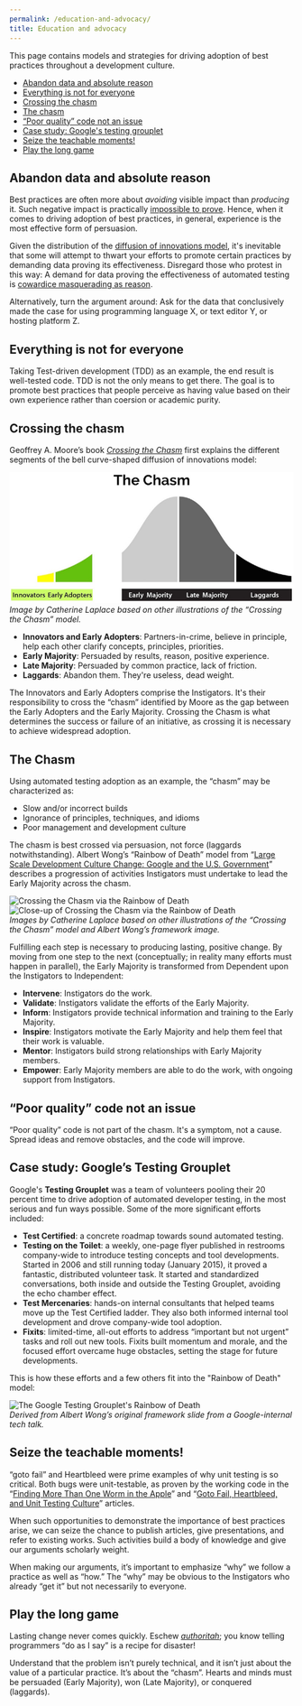 ```yaml
---
permalink: /education-and-advocacy/
title: Education and advocacy
---
```

This page contains models and strategies for driving adoption of best practices throughout a
development culture.

- [Abandon data and absolute reason](#abandon-data)
- [Everything is not for everyone](#everything-is-not-for-everyone)
- [Crossing the chasm](#crossing-the-chasm)
- [The chasm](#the-chasm)
- [“Poor quality” code not an issue](#poor-quality-not-an-issue)
- [Case study: Google's testing grouplet](#googles-testing-grouplet)
- [Seize the teachable moments!](#seize-the-moment)
- [Play the long game](#play-the-long-game)

## <a name="abandon-data"></a>Abandon data and absolute reason

Best practices are often more about _avoiding_ visible impact than _producing_
it. Such negative impact is practically [impossible to
prove](http://mike-bland.com/2012/07/10/test-mercenaries.html#mercs-proving-negatives).
Hence, when it comes to driving adoption of best practices, in general,
experience is the most effective form of persuasion.

Given the distribution of the [diffusion of innovations
model](http://en.wikipedia.org/wiki/Diffusion_of_innovations), it's
inevitable that some will attempt to thwart your efforts to promote certain
practices by demanding data proving its effectiveness. Disregard those who
protest in this way: A demand for data proving the effectiveness of automated
testing is [cowardice masquerading as
reason](http://martinfowler.com/articles/testing-culture.html#change-stand).

Alternatively, turn the argument around: Ask for the data that conclusively
made the case for using programming language X, or text editor Y, or hosting
platform Z.

## <a name="everything-is-not-for-everyone"></a>Everything is not for everyone

Taking Test-driven development (TDD) as an example, the end result is well-tested
code. TDD is not the only means to get there. The goal is to promote best
practices that people perceive as having value based on their own experience
rather than coersion or academic purity.

## <a name="crossing-the-chasm"></a>Crossing the chasm

Geoffrey A. Moore’s book *[Crossing the
Chasm](http://en.wikipedia.org/wiki/Crossing_the_Chasm)* first explains the
different segments of the bell curve-shaped diffusion of innovations model:

![Diffusion of Innovations and the Chasm](../assets/images/the-chasm.jpg)<br/>
_Image by Catherine Laplace based on other illustrations of the “Crossing the
Chasm” model._

- **Innovators and Early Adopters**: Partners-in-crime, believe in principle,
  help each other clarify concepts, principles, priorities.
- **Early Majority**: Persuaded by results, reason, positive experience.
- **Late Majority**: Persuaded by common practice, lack of friction.
- **Laggards**: Abandon them. They're useless, dead weight.

The Innovators and Early Adopters comprise the Instigators. It's their
responsibility to cross the “chasm” identified by Moore as the gap between the
Early Adopters and the Early Majority. Crossing the Chasm is what determines
the success or failure of an initiative, as crossing it is necessary to
achieve widespread adoption.

## <a name="the-chasm"></a>The Chasm

Using automated testing adoption as an example, the “chasm” may be
characterized as:

- Slow and/or incorrect builds
- Ignorance of principles, techniques, and idioms
- Poor management and development culture

The chasm is best crossed via persuasion, not force (laggards
notwithstanding). Albert Wong’s “Rainbow of Death” model from “[Large Scale
Development Culture Change: Google and the U.S.
Government](https://18f.gsa.gov/2014/12/11/large-scale-development-culture-change/)”
describes a progression of activities Instigators must undertake to lead the
Early Majority across the chasm.

![Crossing the Chasm via the Rainbow of
Death](../assets/images/crossing-the-chasm-rainbow-of-death.jpg)<br/>
![Close-up of Crossing the Chasm via the Rainbow of
Death](../assets/images/rainbow-of-death.jpg)<br/>
_Images by Catherine Laplace based on other illustrations of the “Crossing the
Chasm” model and Albert Wong’s framework image._

Fulfilling each step is necessary to producing lasting, positive change. By
moving from one step to the next (conceptually; in reality many efforts must
happen in parallel), the Early Majority is transformed from Dependent upon
the Instigators to Independent:

- **Intervene**: Instigators do the work.
- **Validate**: Instigators validate the efforts of the Early Majority.
- **Inform**: Instigators provide technical information and training to the
  Early Majority.
- **Inspire**: Instigators motivate the Early Majority and help them feel that
  their work is valuable.
- **Mentor**: Instigators build strong relationships with Early Majority
  members.
- **Empower**: Early Majority members are able to do the work, with ongoing
  support from Instigators.

## <a name="poor-quality-not-an-issue"></a>“Poor quality” code not an issue

“Poor quality” code is not part of the chasm. It's a symptom, not a cause.
Spread ideas and remove obstacles, and the code will improve.

## <a name="googles-testing-grouplet"></a>Case study: Google’s Testing Grouplet

Google's **Testing Grouplet** was a team of volunteers pooling their 20 percent time
to drive adoption of automated developer testing, in the most serious and fun
ways possible. Some of the more significant efforts included:

- **Test Certified**: a concrete roadmap towards sound automated testing.
- **Testing on the Toilet**: a weekly, one-page flyer published in restrooms
  company-wide to introduce testing concepts and tool developments. Started in
  2006 and still running today (January 2015), it proved a fantastic,
  distributed volunteer task. It started and standardized conversations, both
  inside and outside the Testing Grouplet, avoiding the echo chamber effect.
- **Test Mercenaries**: hands-on internal consultants that helped teams move
  up the Test Certified ladder. They also both informed internal tool
  development and drove company-wide tool adoption.
- **Fixits**: limited-time, all-out efforts to address “important but not
  urgent” tasks and roll out new tools. Fixits built momentum and morale, and
  the focused effort overcame huge obstacles, setting the stage for future
  developments.

This is how these efforts and a few others fit into the "Rainbow of Death"
model:

![The Google Testing Grouplet's Rainbow of
Death](../assets/images/testing-grouplet-rainbow-of-death.jpg)<br/>
_Derived from Albert Wong’s original framework slide from a Google-internal
tech talk._

## <a name="seize-the-moment"></a>Seize the teachable moments!

“goto fail” and Heartbleed were prime examples of why unit testing is so
critical. Both bugs were unit-testable, as proven by the working code in the
“[Finding More Than One Worm in the
Apple](http://queue.acm.org/detail.cfm?id=2620662)” and “[Goto Fail,
Heartbleed, and Unit Testing
Culture](http://martinfowler.com/articles/testing-culture.html)” articles.

When such opportunities to demonstrate the importance of best practices arise,
we can seize the chance to publish articles, give presentations, and refer to
existing works. Such activities build a body of knowledge and give our
arguments scholarly weight.

When making our arguments, it’s important to emphasize “why” we follow a
practice as well as “how.” The “why” may be obvious to the Instigators who
already “get it” but not necessarily to everyone.

## <a name="play-the-long-game"></a>Play the long game

Lasting change never comes quickly. Eschew
_[authoritah](http://shop.southparkstudios.com/SOUTH-PARK-CARTMAN-POSTER-You-will/A/B00302A3OI.htm)_;
you know telling programmers “do as I say” is a recipe for disaster!

Understand that the problem isn’t purely technical, and it isn’t just about the
value of a particular practice. It’s about the “chasm”. Hearts and minds must
be persuaded (Early Majority), won (Late Majority), or conquered (laggards).
